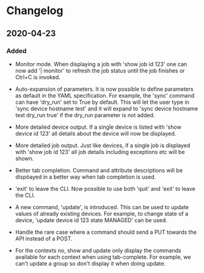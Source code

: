 # Changelog

## 2020-04-23

### Added

- Monitor mode. When displaying a job with 'show job id 123' one can now add '| monitor' to refresh the job status until the job finishes or Ctrl+C is invoked.

- Auto-expansion of parameters. It is now possible to define parameters as default in the YAML specification. For example, the 'sync' command can have 'dry_run' set to True by default. This will let the user type in 'sync device hostname test' and it will expand to 'sync device hostname test dry_run true' if the dry_run parameter is not added.

- More detailed device output. If a single device is listed with 'show device id 123' all details about the device will now be displayed.

- More detailed job output. Just like devices, if a single job is displayed with 'show job id 123' all job details including exceptions etc will be shown.

- Better tab completion. Command and attribute descriptions will be dispöayed in a better way when tab completion is used.

- 'exit' to leave the CLI. Now possible to use both 'quit' and 'exit' to leave the CLI.

- A new command, 'update', is introduced. This can be used to update values of already existing devices. For example, to change state of a device, 'update device id 123 state MANAGED' can be used.

- Handle the rare case where a command should send a PUT towards the API instead of a POST.

- For the contexts no, show and update only display the commands available for each context when using tab-complete. For example, we can't update a group so don't display it when doing update.
